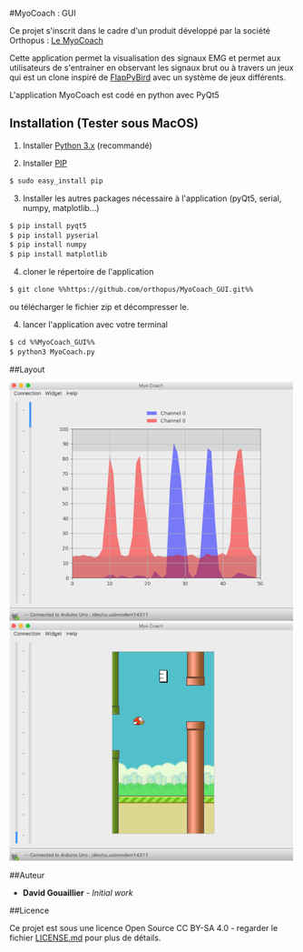 #MyoCoach : GUI

Ce projet s'inscrit dans le cadre d'un produit développé par la société Orthopus :  [Le MyoCoach](https://wiki.orthopus.com/myocoach/home)

Cette application permet la visualisation des signaux EMG et permet aux utilisateurs de s'entrainer en observant les signaux brut ou à travers un jeux qui est un clone inspiré de [FlapPyBird](https://github.com/sourabhv/FlapPyBird) avec un système de jeux différents. 

L'application MyoCoach est codé en python avec PyQt5

## Installation (Tester sous MacOS)

1. Installer [Python 3.x](https://www.python.org/downloads) (recommandé)

2. Installer [PIP](https://techworm.net/programming/install-pip-python-mac-windows-linux/)

```bash
$ sudo easy_install pip
```

3. Installer les autres packages nécessaire à l'application (pyQt5, serial, numpy, matplotlib...)

```bash
$ pip install pyqt5
$ pip install pyserial
$ pip install numpy
$ pip install matplotlib
```

4. cloner le répertoire de l'application

```bash
$ git clone %%https://github.com/orthopus/MyoCoach_GUI.git%%
```

ou télécharger le fichier zip et décompresser le.

4. lancer l'application avec votre terminal

```bash
$ cd %%MyoCoach_GUI%%
$ python3 MyoCoach.py
```

##Layout

![Signal Widget](MyoCoach_ScreenShot_Signal.png)
![FlappyBird Widget](MyoCoach_ScreenShot_FlappyBird.png)

##Auteur

* **David Gouaillier** - *Initial work*

##Licence

Ce projet est sous une licence Open Source CC BY-SA 4.0 - regarder le fichier [LICENSE.md](LICENSE.md) pour plus de détails.
